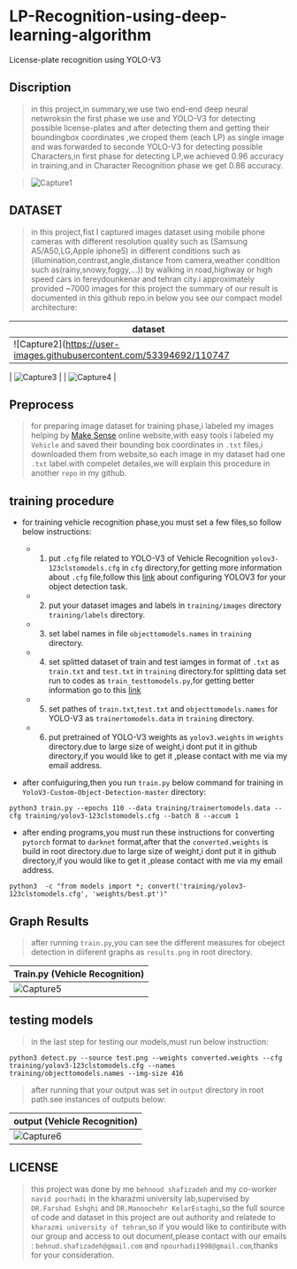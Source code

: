 # LP-Recognition-using-deep-learning-algorithm
License-plate recognition using YOLO-V3

## Discription
> in this project,in summary,we use two end-end deep neural netwroksin the first phase we use and YOLO-V3 for detecting possible license-plates and after detecting them and getting their boundingbox coordinates ,we croped them (each LP) as single image and was forwarded to seconde YOLO-V3 for detecting possible Characters,in first phase for detecting LP,we achieved 0.96 accuracy in training,and in Character Recognition phase we get 0.86 accuracy.

> ![Capture1](https://user-images.githubusercontent.com/53394692/110437818-05442300-80cb-11eb-82e2-2c9efeaffc5f.PNG)

## DATASET
> in this project,fist I captured images dataset using mobile phone cameras with different resolution quality such as (Samsung A5/A50,LG,Apple iphone5) in different conditions such as (illumination,contrast,angle,distance from camera,weather condition such as(rainy,snowy,foggy,...)) by walking in road,highway or high speed cars in fereydounkenar and tehran city.i approximately provided ~7000 images for this project the summary of our result is documented in this github repo.in below you see our compact model architecture:

|                         dataset                                       | 
| --------------------------------------------------------------------- | 
| ![Capture2](https://user-images.githubusercontent.com/53394692/110747 | 





| ![Capture3](https://user-images.githubusercontent.com/53394692/110747616-ddcc9200-8253-11eb-9606-cef4d51e7377.jpg) |
| ![Capture4](https://user-images.githubusercontent.com/53394692/110747654-ed4bdb00-8253-11eb-8100-9a595ba61421.jpg) |

## Preprocess
> for preparing image dataset for training phase,i labeled my images helping by [Make Sense](https://www.makesense.ai/) online website,with easy tools i labeled my `Vehicle`  and saved their bounding box coordinates in `.txt` files,i downloaded them from website,so each image in my dataset had one `.txt` label.with compelet detailes,we will explain this procedure in another `repo` in my github.

## training procedure
* for training vehicle recognition phase,you must set a few files,so follow below instructions:

  * 1. put `.cfg` file related to YOLO-V3 of Vehicle Recognition `yolov3-123clstomodels.cfg`  in `cfg` directory,for getting more information about `.cfg` file,follow this [link](https://medium.com/analytics-vidhya/custom-object-detection-with-yolov3-8f72fe8ced79) about configuring YOLOV3 for your object detection task.
  
  * 2. put your dataset images and labels in `training/images` directory `training/labels` directory.
  
  * 3. set label names in file `objecttomodels.names`  in `training` directory.
  
  * 4. set splitted dataset of train and test iamges in format of `.txt` as `train.txt` and `test.txt` in `training` directory.for splitting data set run to codes as `train_testtomodels.py`,for getting better information go to this [link](https://medium.com/analytics-vidhya/custom-object-detection-with-yolov3-8f72fe8ced79)
  
  * 5. set pathes of `train.txt`,`test.txt` and `objecttomodels.names` for  YOLO-V3 as `trainertomodels.data`  in `training` directory. 
   
  * 6. put pretrained of YOLO-V3 weights as `yolov3.weights` in `weights` directory.due to large size of weight,i dont put it in github directory,if you would like to get it ,please contact with me via my email address. 

* after confuiguring,then you run `train.py` below command for training in `YoloV3-Custom-Object-Detection-master` directory:
```
python3 train.py --epochs 110 --data training/trainertomodels.data --cfg training/yolov3-123clstomodels.cfg --batch 8 --accum 1
```
* after ending programs,you must run these instructions for converting `pytorch` format to `darknet` format,after that the `converted.weights` is build in root directory.due to large size of weight,i dont put it in github directory,if you would like to get it ,please contact with me via my email address. 

```
python3  -c "from models import *; convert('training/yolov3-123clstomodels.cfg', 'weights/best.pt')"
```

## Graph Results
> after running `train.py`,you can see the different measures for obeject detection in diiferent graphs as `results.png` in root directory.

| Train.py (Vehicle Recognition) |
| ------------- |
| ![Capture5](https://user-images.githubusercontent.com/53394692/110754021-8e3e9400-825c-11eb-9ed1-5a263ef9f284.PNG) |

## testing models
> in the last step for testing our models,must run below instruction:
```
python3 detect.py --source test.png --weights converted.weights --cfg training/yolov3-123clstomodels.cfg --names training/objecttomodels.names --img-size 416
```
> after running that your output was set in `output` directory in root path.see instances of outputs below:

|    output (Vehicle Recognition)  |                   
| -------------------------------- |  
| ![Capture6](https://user-images.githubusercontent.com/53394692/110754827-7ca9bc00-825d-11eb-8bd1-118ef8f97733.PNG) |
 


## LICENSE
> this project was done by me `behnoud shafizadeh` and my co-worker `navid pourhadi` in the kharazmi university lab,supervised by `DR.Farshad Eshghi` and `DR.Manoochehr KelarEstaghi`,so the full source of code and dataset in this project are out authority and relatede to `kharazmi university of tehran`,so if you would like to contiribute with our group and access to out document,please contact with our emails : `behnud.shafizadeh@gmail.com` and `npourhadi1998@gmail.com`,thanks for your consideration.
